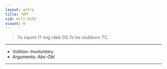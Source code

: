 ```yaml
---
layout: entry
title: འཁྲེབ་
vid: Hill:0192
vcount: 0
---
```

> To squint (? mig rdeb DS\.To be stubborn TC\.

---
* Volition: _Involuntary_
* Arguments: _Abs-Obl_

---

